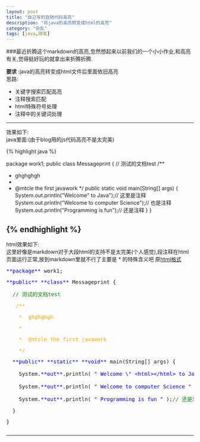 ```yaml
---
layout: post
title: "自己写的丑陋代码高亮"
description: "将java的高亮转变成html的高亮"
category: "杂乱"
tags: [java,随笔]
---
```

###最近折腾这个markdown的高亮,忽然想起来以前我们的一个小小作业,和高亮有关,觉得挺好玩的就拿出来折腾折腾.  
  
**要求** :java的高亮转变成html文件后里面依旧高亮   
思路:  

*  关键字搜索匹配高亮
*  注释搜索匹配
*  html特殊符号处理
*  注释中的关键词处理  

---
效果如下:  
java里面:(由于blog用的js代码高亮不是太完美)  

{% highlight java %}  

package work1;
public class Messageprint {
  // 测试的文档test
  /**
   * ghghghgh
   * 
   * @mtcle the first javawork
   */
  public static void main(String[] args) {
    System.out.println("Welcome\"<html></html> to Java");// 这里是注释
    System.out.println("Welcome to computer Science");// 也是注释
    System.out.println("Programming is fun");// 还是注释
  }
}  
 
{% endhighlight %}  
---
html效果如下:    
这里好像是markdown对于大段html的支持不是太完美(个人感觉),段注释在html页面运行正常,放到markdown里就不行了主要是 * 的特殊含义吧  原[html格式](/source/javaToHtml.html) 
<html><pre><font color="blue">**package**</font> work1; </font> <p><font color="blue">**public**</font> <font color="blue">**class**</font> Messageprint { </font> <p>  <font color="green">// 测试的文档test </font> <p>   <font color="orange">/**  </font> <p>    <font color="orange">*  ghghghgh </font> <p>    <font color="orange">*   </font> <p>    <font color="orange">*  @mtcle the first javawork </font> <p>    <font color="orange">*/</font>  </font> <p>  <font color="blue">**public**</font> <font color="blue">**static**</font> <font color="blue">**void**</font> main(String[] args) { </font> <p>    System.<font color="blue">**out**</font>.println( <font color="blue">" Welcome \" &lthtml&gt&lt/html&gt to Java "</font> );<font color="green">// 这里是注释 </font> <p>    System.<font color="blue">**out**</font>.println( <font color="blue">" Welcome to computer Science "</font> );<font color="green">// 也是注释 </font> <p>    System.<font color="blue">**out**</font>.println( <font color="blue">" Programming is fun "</font> );<font color="green">// 还是注释 </font> <p>  } </font> <p>} </font> <p></pre></html>  



-------


